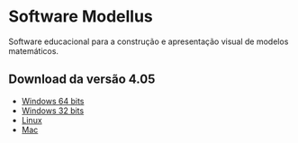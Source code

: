 # Software Modellus

Software educacional para a construção e apresentação visual de modelos matemáticos.

## Download da versão 4.05

* [Windows 64 bits](https://bitbucket.org/dukke/modellus-x-public-files/downloads/ModellusX_windows-x64_0_4_05.exe)
* [Windows 32 bits](https://bitbucket.org/dukke/modellus-x-public-files/downloads/ModellusX_windows_0_4_05.exe)
* [Linux](https://bitbucket.org/dukke/modellus-x-public-files/downloads/ModellusX_unix_0_4_05.sh)
* [Mac](https://bitbucket.org/dukke/modellus-x-public-files/downloads/ModellusX_macos_0_4_05.dmg)
